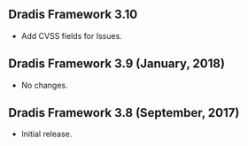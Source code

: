 ## Dradis Framework 3.10 ##
*   Add CVSS fields for Issues.

## Dradis Framework 3.9 (January, 2018) ##

*   No changes.


## Dradis Framework 3.8 (September, 2017) ##

*   Initial release.
